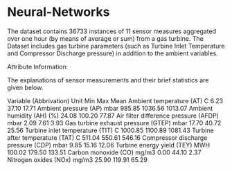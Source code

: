 # Neural-Networks
The dataset contains 36733 instances of 11 sensor measures aggregated over one hour (by means of average or sum) from a gas turbine. The Dataset includes gas turbine parameters (such as Turbine Inlet Temperature and Compressor Discharge pressure) in addition to the ambient variables.

Attribute Information:

The explanations of sensor measurements and their brief statistics are given below.

Variable	(Abbrivation)	Unit	Min	Max	Mean
Ambient temperature	(AT)	C	6.23	37.10	17.71
Ambient pressure	(AP)	mbar	985.85	1036.56	1013.07
Ambient humidity	(AH)	(%)	24.08	100.20	77.87
Air filter difference pressure	(AFDP)	mbar	2.09	7.61	3.93
Gas turbine exhaust pressure	(GTEP)	mbar	17.70	40.72	25.56
Turbine inlet temperature	(TIT)	C	1000.85	1100.89	1081.43
Turbine after temperature	(TAT)	C	511.04	550.61	546.16
Compressor discharge pressure	(CDP)	mbar	9.85	15.16	12.06
Turbine energy yield	(TEY)	MWH	100.02	179.50	133.51
Carbon monoxide	(CO)	mg/m3	0.00	44.10	2.37
Nitrogen oxides	(NOx)	mg/m3	25.90	119.91	65.29

